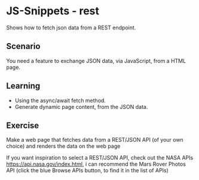 # JS-Snippets - rest
Shows how to fetch json data from a REST endpoint.

## Scenario
You need a feature to exchange JSON data, via JavaScript, from a HTML page.

## Learning
- Using the async/await fetch method.
- Generate dynamic page content, from the JSON data.

## Exercise
Make a web page that fetches data from a REST/JSON API (of your own choice) and renders the data on the web page

If you want inspiration to select a REST/JSON API, check out the NASA APIs
https://api.nasa.gov/index.html, i can recommend the Mars Rover Photos API (click the blue Browse APIs button, to find it in the list of APIs)